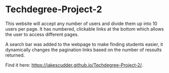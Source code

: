 # Techdegree-Project-2
This website will accept any number of users and divide them up into 10 users per page. It has numbered, clickable links at the bottom which allows the user to access different pages.

A search bar was added to the webpage to make finding students easier, it dynamically changes the pagination links based on the number of ressults returned.

Find it here: https://jakescudder.github.io/Techdegree-Project-2/.
